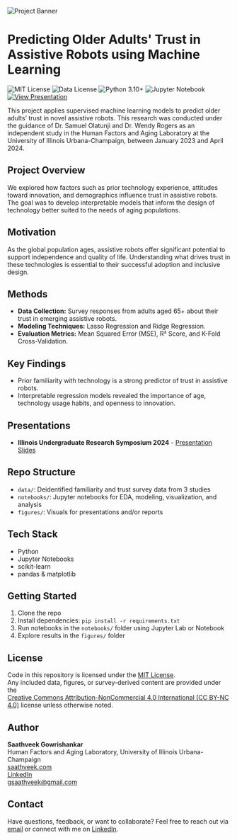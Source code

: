 ![Project Banner](assets/banner.png)

# Predicting Older Adults' Trust in Assistive Robots using Machine Learning

![MIT License](https://img.shields.io/badge/License-MIT-blue.svg)
![Data License](https://img.shields.io/badge/Data%20License-CC--BY--NC%204.0-lightgrey)
![Python 3.10+](https://img.shields.io/badge/Python-3.10%2B-blue)
![Jupyter Notebook](https://img.shields.io/badge/Notebook-Jupyter-orange.svg)
[![View Presentation](https://img.shields.io/badge/View-Presentation-green)](https://saathveek.com/Projects/UGRS_2024/Slides)

This project applies supervised machine learning models to predict older adults’ trust in novel assistive robots. This research was conducted under the guidance of Dr. Samuel Olatunji and Dr. Wendy Rogers as an independent study in the Human Factors and Aging Laboratory at the University of Illinois Urbana-Champaign, between January 2023 and April 2024.

## Project Overview

We explored how factors such as prior technology experience, attitudes toward innovation, and demographics influence trust in assistive robots. The goal was to develop interpretable models that inform the design of technology better suited to the needs of aging populations.

## Motivation

As the global population ages, assistive robots offer significant potential to support independence and quality of life. Understanding what drives trust in these technologies is essential to their successful adoption and inclusive design.

## Methods

- **Data Collection:** Survey responses from adults aged 65+ about their trust in emerging assistive robots.
- **Modeling Techniques:** Lasso Regression and Ridge Regression.
- **Evaluation Metrics:** Mean Squared Error (MSE), R² Score, and K-Fold Cross-Validation.

## Key Findings

- Prior familiarity with technology is a strong predictor of trust in assistive robots.
- Interpretable regression models revealed the importance of age, technology usage habits, and openness to innovation.

## Presentations

- **Illinois Undergraduate Research Symposium 2024** - [Presentation Slides](https://saathveek.com/Projects/UGRS_2024/Slides)

## Repo Structure

- `data/`: Deidentified familiarity and trust survey data from 3 studies  
- `notebooks/`: Jupyter notebooks for EDA, modeling, visualization, and analysis  
- `figures/`: Visuals for presentations and/or reports  

## Tech Stack

- Python  
- Jupyter Notebooks  
- scikit-learn  
- pandas & matplotlib

## Getting Started

1. Clone the repo  
2. Install dependencies: `pip install -r requirements.txt`  
3. Run notebooks in the `notebooks/` folder using Jupyter Lab or Notebook  
4. Explore results in the `figures/` folder

## License

Code in this repository is licensed under the [MIT License](LICENSE).  
Any included data, figures, or survey-derived content are provided under the  
[Creative Commons Attribution-NonCommercial 4.0 International (CC BY-NC 4.0)](https://creativecommons.org/licenses/by-nc/4.0/) license unless otherwise noted.

## Author

**Saathveek Gowrishankar**  
Human Factors and Aging Laboratory, University of Illinois Urbana-Champaign  
[saathveek.com](https://saathveek.com)  
[LinkedIn](https://linkedin.com/in/saathveek)  
[gsaathveek@gmail.com](mailto:gsaathveek@gmail.com)

## Contact

Have questions, feedback, or want to collaborate? Feel free to reach out via [email](mailto:gsaathveek@gmail.com) or connect with me on [LinkedIn](https://linkedin.com/in/saathveek).